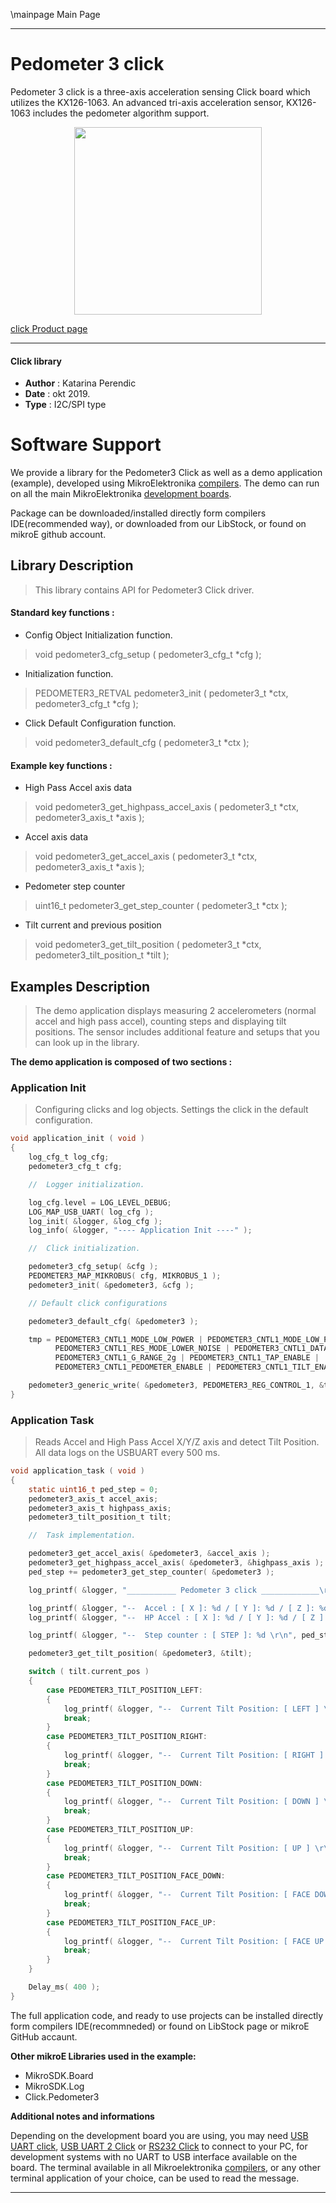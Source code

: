 \mainpage Main Page
 
 

---
# Pedometer 3 click

Pedometer 3 click is a three-axis acceleration sensing Click board
which utilizes the KX126-1063. An advanced tri-axis acceleration sensor, KX126-1063 includes the pedometer algorithm support.

<p align="center">
  <img src="https://download.mikroe.com/images/click_for_ide/pedometer3_click.png" height=300px>
</p>

[click Product page](<https://www.mikroe.com/pedometer-3-click>)

---


#### Click library 

- **Author**        : Katarina Perendic
- **Date**          : okt 2019.
- **Type**          : I2C/SPI type


# Software Support

We provide a library for the Pedometer3 Click 
as well as a demo application (example), developed using MikroElektronika 
[compilers](https://shop.mikroe.com/compilers). 
The demo can run on all the main MikroElektronika [development boards](https://shop.mikroe.com/development-boards).

Package can be downloaded/installed directly form compilers IDE(recommended way), or downloaded from our LibStock, or found on mikroE github account. 

## Library Description

> This library contains API for Pedometer3 Click driver.

#### Standard key functions :

- Config Object Initialization function.
> void pedometer3_cfg_setup ( pedometer3_cfg_t *cfg ); 
 
- Initialization function.
> PEDOMETER3_RETVAL pedometer3_init ( pedometer3_t *ctx, pedometer3_cfg_t *cfg );

- Click Default Configuration function.
> void pedometer3_default_cfg ( pedometer3_t *ctx );


#### Example key functions :

- High Pass Accel axis data
> void pedometer3_get_highpass_accel_axis ( pedometer3_t *ctx, pedometer3_axis_t *axis );
 
- Accel axis data
> void pedometer3_get_accel_axis ( pedometer3_t *ctx, pedometer3_axis_t *axis );

- Pedometer step counter
> uint16_t pedometer3_get_step_counter ( pedometer3_t *ctx );

- Tilt current and previous position
> void pedometer3_get_tilt_position ( pedometer3_t *ctx, pedometer3_tilt_position_t *tilt );

## Examples Description

> The demo application displays measuring 2 accelerometers (normal accel and high pass accel),
> counting steps and displaying tilt positions.
> The sensor includes additional feature and setups that you can look up in the library.

**The demo application is composed of two sections :**

### Application Init 

> Configuring clicks and log objects.
> Settings the click in the default configuration.

```c
void application_init ( void )
{
    log_cfg_t log_cfg;
    pedometer3_cfg_t cfg;

    //  Logger initialization.

    log_cfg.level = LOG_LEVEL_DEBUG;
    LOG_MAP_USB_UART( log_cfg );
    log_init( &logger, &log_cfg );
    log_info( &logger, "---- Application Init ----" );

    //  Click initialization.

    pedometer3_cfg_setup( &cfg );
    PEDOMETER3_MAP_MIKROBUS( cfg, MIKROBUS_1 );
    pedometer3_init( &pedometer3, &cfg );

    // Default click configurations

    pedometer3_default_cfg( &pedometer3 );

    tmp = PEDOMETER3_CNTL1_MODE_LOW_POWER | PEDOMETER3_CNTL1_MODE_LOW_POWER |
          PEDOMETER3_CNTL1_RES_MODE_LOWER_NOISE | PEDOMETER3_CNTL1_DATA_READY_DISABLE |
          PEDOMETER3_CNTL1_G_RANGE_2g | PEDOMETER3_CNTL1_TAP_ENABLE |
          PEDOMETER3_CNTL1_PEDOMETER_ENABLE | PEDOMETER3_CNTL1_TILT_ENABLE;

    pedometer3_generic_write( &pedometer3, PEDOMETER3_REG_CONTROL_1, &tmp, 1 );
}
```

### Application Task

> Reads Accel and High Pass Accel X/Y/Z axis and detect Tilt Position.
> All data logs on the USBUART every 500 ms.

```c
void application_task ( void )
{
    static uint16_t ped_step = 0;
    pedometer3_axis_t accel_axis;
    pedometer3_axis_t highpass_axis;
    pedometer3_tilt_position_t tilt;

    //  Task implementation.

    pedometer3_get_accel_axis( &pedometer3, &accel_axis );
    pedometer3_get_highpass_accel_axis( &pedometer3, &highpass_axis );
    ped_step += pedometer3_get_step_counter( &pedometer3 );

    log_printf( &logger, "___________ Pedometer 3 click _____________\r\n");

    log_printf( &logger, "--  Accel : [ X ]: %d / [ Y ]: %d / [ Z ]: %d \r\n", accel_axis.x, accel_axis.y, accel_axis.z);
    log_printf( &logger, "--  HP Accel : [ X ]: %d / [ Y ]: %d / [ Z ]: %d \r\n", highpass_axis.x, highpass_axis.y, highpass_axis.z);

    log_printf( &logger, "--  Step counter : [ STEP ]: %d \r\n", ped_step);

    pedometer3_get_tilt_position( &pedometer3, &tilt);

    switch ( tilt.current_pos )
    {
        case PEDOMETER3_TILT_POSITION_LEFT:
        {
            log_printf( &logger, "--  Current Tilt Position: [ LEFT ] \r\n" );
            break;
        }
        case PEDOMETER3_TILT_POSITION_RIGHT:
        {
            log_printf( &logger, "--  Current Tilt Position: [ RIGHT ] \r\n" );
            break;
        }
        case PEDOMETER3_TILT_POSITION_DOWN:
        {
            log_printf( &logger, "--  Current Tilt Position: [ DOWN ] \r\n" );
            break;
        }
        case PEDOMETER3_TILT_POSITION_UP:
        {
            log_printf( &logger, "--  Current Tilt Position: [ UP ] \r\n" );
            break;
        }
        case PEDOMETER3_TILT_POSITION_FACE_DOWN:
        {
            log_printf( &logger, "--  Current Tilt Position: [ FACE DOWN ] \r\n" );
            break;
        }
        case PEDOMETER3_TILT_POSITION_FACE_UP:
        {
            log_printf( &logger, "--  Current Tilt Position: [ FACE UP ] \r\n" );
            break;
        }
    }

    Delay_ms( 400 );
}
```

The full application code, and ready to use projects can be  installed directly form compilers IDE(recommneded) or found on LibStock page or mikroE GitHub accaunt.

**Other mikroE Libraries used in the example:** 

- MikroSDK.Board
- MikroSDK.Log
- Click.Pedometer3

**Additional notes and informations**

Depending on the development board you are using, you may need 
[USB UART click](https://shop.mikroe.com/usb-uart-click), 
[USB UART 2 Click](https://shop.mikroe.com/usb-uart-2-click) or 
[RS232 Click](https://shop.mikroe.com/rs232-click) to connect to your PC, for 
development systems with no UART to USB interface available on the board. The 
terminal available in all Mikroelektronika 
[compilers](https://shop.mikroe.com/compilers), or any other terminal application 
of your choice, can be used to read the message.



---
